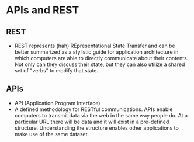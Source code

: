 # APIs and REST

## REST
- REST represents (hah) REpresentational State Transfer and can be better summarized as a stylistic guide for application architecture in which computers are able to directly communicate about their contents. Not only can they discuss their state, but they can also utilize a shared set of "verbs" to modify that state. 

## APIs
- API (Application Program Interface)
- A defined methodology for RESTful communications. APIs enable computers to transmit data via the web in the same way people do. At a particular URL there will be data and it will exist in a pre-defined structure. Understanding the structure enables other applications to make use of the same dataset. 